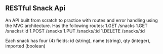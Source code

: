 ## RESTful Snack Api

An API built from scratch to practice with routes and error handling using the MVC architecture.
Has the following routes:
1.GET /snacks
1.GET /snacks/:id
1.POST /snacks
1.PUT /snacks/:id
1.DELETE /snacks/:id

Each snack has four (4) fields: id (string), name (string), qty (integer), imported (boolean)
